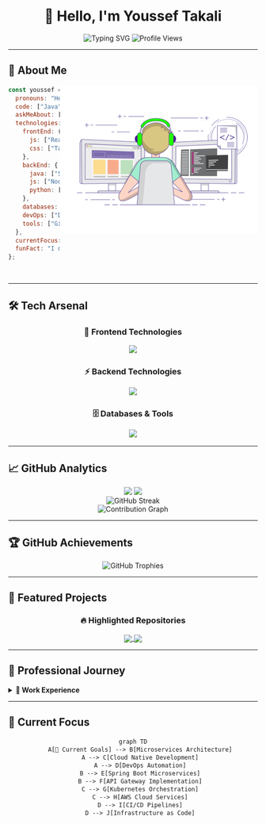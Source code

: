 <div align="center">
  
# 👋 Hello, I'm Youssef Takali

<img src="https://readme-typing-svg.herokuapp.com?font=Fira+Code&size=22&duration=3000&pause=1000&color=00D9FF&center=true&vCenter=true&width=600&lines=Full-Stack+Software+Developer;Java+%7C+Spring+Boot+%7C+Angular+Expert;Node.js+%7C+NestJS+Enthusiast;DevOps+%26+Cloud+Architecture;Building+Scalable+Web+Solutions" alt="Typing SVG" />

<img src="https://komarev.com/ghpvc/?username=yousseftakali&label=Profile%20views&color=0e75b6&style=flat" alt="Profile Views" />

</div>

---

## 🚀 About Me

<img align="right" alt="Coding" width="400" src="https://raw.githubusercontent.com/devSouvik/devSouvik/master/gif3.gif">

```javascript
const youssef = {
  pronouns: "He" | "Him",
  code: ["Java", "TypeScript", "JavaScript", "Python", "PHP"],
  askMeAbout: ["Web Dev", "Backend Architecture", "DevOps", "APIs"],
  technologies: {
    frontEnd: {
      js: ["React", "Angular", "Vue"],
      css: ["Tailwind", "Bootstrap", "Material-UI"]
    },
    backEnd: {
      java: ["Spring Boot", "Spring Security"],
      js: ["Node.js", "Express", "NestJS"],
      python: ["Django", "FastAPI"]
    },
    databases: ["PostgreSQL", "MySQL", "MongoDB", "Redis"],
    devOps: ["Docker", "Kubernetes", "AWS", "CI/CD"],
    tools: ["Git", "Postman", "Figma", "VS Code"]
  },
  currentFocus: "Building scalable microservices architecture",
  funFact: "I debug with console.log and I'm not ashamed! 😄"
};
```

<br clear="both">

---

## 🛠️ Tech Arsenal

<div align="center">

### 🎨 Frontend Technologies
<p>
  <img src="https://skillicons.dev/icons?i=react,angular,vue,typescript,javascript,html,css,tailwind,bootstrap,sass" />
</p>

### ⚡ Backend Technologies  
<p>
  <img src="https://skillicons.dev/icons?i=java,spring,nodejs,express,nestjs,python,django,php,laravel,graphql" />
</p>

### 🗄️ Databases & Tools
<p>
  <img src="https://skillicons.dev/icons?i=postgresql,mysql,mongodb,redis,prisma,docker,kubernetes,aws,git,postman" />
</p>

</div>

---

## 📈 GitHub Analytics

<div align="center">
  <img height="180em" src="https://github-readme-stats-sigma-five.vercel.app/api?username=yousseftakali&show_icons=true&theme=react&include_all_commits=true&count_private=true&hide_border=true&bg_color=0D1117&title_color=00D9FF&icon_color=00D9FF&text_color=FFFFFF"/>
  <img height="180em" src="https://github-readme-stats-sigma-five.vercel.app/api/top-langs/?username=yousseftakali&layout=compact&theme=react&hide_border=true&bg_color=0D1117&title_color=00D9FF&text_color=FFFFFF"/>
</div>

<div align="center">
  <img src="https://github-readme-streak-stats.herokuapp.com/?user=yousseftakali&theme=react&hide_border=true&background=0D1117&stroke=00D9FF&ring=00D9FF&fire=FF6B6B&currStreakLabel=00D9FF" alt="GitHub Streak" />
</div>

<div align="center">
  <img src="https://github-readme-activity-graph.vercel.app/graph?username=yousseftakali&theme=react-dark&hide_border=true&bg_color=0D1117&color=00D9FF&line=00D9FF&point=FFFFFF" alt="Contribution Graph" />
</div>

---

## 🏆 GitHub Achievements

<div align="center">
  <img src="https://github-profile-trophy.vercel.app/?username=yousseftakali&theme=radical&no-frame=true&no-bg=true&margin-w=4&row=1" alt="GitHub Trophies" />
</div>

---

## 💼 Featured Projects

<div align="center">

### 🔥 Highlighted Repositories

<a href="https://github.com/YoussefTakali/Job-Scrapper">
  <img align="center" src="https://github-readme-stats.vercel.app/api/pin/?username=yousseftakali&repo=Job-Scrapper&theme=react&hide_border=true&bg_color=0D1117&title_color=00D9FF&icon_color=00D9FF&text_color=FFFFFF" />
</a>
<a href="https://github.com/YoussefTakali/espritgithub">
  <img align="center" src="https://github-readme-stats.vercel.app/api/pin/?username=yousseftakali&repo=espritgithub&theme=react&hide_border=true&bg_color=0D1117&title_color=00D9FF&icon_color=00D9FF&text_color=FFFFFF" />
</a>

</div>

---

## 🚀 Professional Journey

<details>
<summary><b>🏢 Work Experience</b></summary>

### 💼 UmanlinkGroup Digital Services
**Full-Stack Developer** | *Sep 2024 - Feb 2025*
- 🔧 Built multithreaded web scraping system with 1000+ concurrent requests
- ⚡ Achieved 95% performance improvement over legacy solutions
- 🛠️ **Tech Stack:** Angular, Django, Python, PostgreSQL

### 🚴 Bike-Based Recruitment Platform  
**Lead Developer** | *Oct 2024 - Nov 2024*
- 🌐 Developed MEAN stack platform for delivery agent recruitment
- 📍 Implemented real-time GPS tracking and route optimization
- 🛠️ **Tech Stack:** MongoDB, Express, Angular, Node.js

### 🎯 Sfectoria
**Frontend Developer** | *Jan 2024 - Jun 2024*
- 🏗️ Created modular HR management system with clean architecture
- 🐳 Implemented Docker containerization for development environment
- 🛠️ **Tech Stack:** React.js, NestJS, PostgreSQL, Docker

### 🎓 Esprit - EspritHub
**Full-Stack Developer** | *May 2024 - Jun 2024*
- 🔗 Integrated GitHub API for automated repository management
- 📊 Built real-time contribution tracking dashboard
- 🛠️ **Tech Stack:** Angular, Spring Boot, MySQL, GitHub API

### ⚡ Atlax
**Frontend Optimization Specialist** | *Aug 2023 - Oct 2023*
- 🚀 Improved PageSpeed Insights score to 90%
- 📦 Implemented lazy loading, code splitting, and image optimization
- 🛠️ **Tech Stack:** React.js, Webpack, Performance APIs

</details>

---

## 🎯 Current Focus

<div align="center">

```mermaid
graph TD
    A[🎯 Current Goals] --> B[Microservices Architecture]
    A --> C[Cloud Native Development]
    A --> D[DevOps Automation]
    B --> E[Spring Boot Microservices]
    B --> F[API Gateway Implementation]
    C --> G[Kubernetes Orchestration]
    C --> H[AWS Cloud Services]
    D --> I[CI/CD Pipelines]
    D --> J[Infrastructure as Code]

